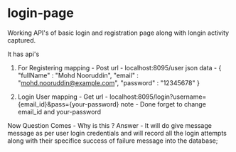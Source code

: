 # login-page
Working API's of basic login and registration page along with longin activity captured.

It has api's 
1. For Registering
  mapping - Post
  url - localhost:8095/user
  json data - {
    "fullName" : "Mohd Nooruddin",
    "email" : "mohd.nooruddin@example.com",
    "password" : "12345678"
}

2. Login User
   mapping - Get
   url - localhost:8095/login?username={email_id}&pass={your-password}
   note - Done forget to change email_id and your-password

Now Question Comes - Why is this ?
Answer - It will do give message message as per user login credentials and will record all the login attempts along with their specifice success of failure message into the database;
